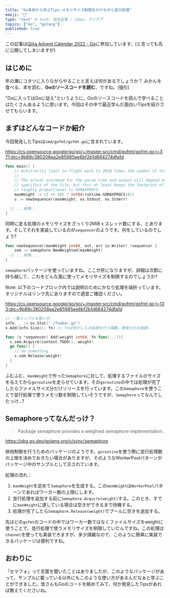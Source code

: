 ```yaml
---
title: "Go本体から学ぶTips:メモリサイズ制限をかけながら並行処理"
emoji: "💾"
type: "tech" # tech: 技術記事 / idea: アイデア
topics: ["Go", "golang"]
published: true
---
```


この記事は[Qiita Advent Calendar 2022 - Go](https://qiita.com/advent-calendar/2022/go)に参加しています。(と言っても先に公開してしまいますが)

## はじめに
年の瀬にコタツに入りながらやることと言えば何があるでしょうか？
みかんを食べる、本を読む、**Goのソースコードを読む**、ですね。(強引)

"Goに入ってはGoに従え"というように、Goのソースコードを読んで学べることはたくさんあるように思います。今回はその中で最近学んだ面白いTipsを紹介させてもらいます。

## まずはどんなコードか紹介
今回発見したTipsは`cmd/gofmt/gofmt.go`に含まれています。

https://cs.opensource.google/go/go/+/master:src/cmd/gofmt/gofmt.go;l=371;drc=9b89c380208ea2e85985ee6bf2b1d684274dfa1d

```go:gofmt.go
func main() {
	// Arbitrarily limit in-flight work to 2MiB times the number of threads.
	//
	// The actual overhead for the parse tree and output will depend on the
	// specifics of the file, but this at least keeps the footprint of the process
	// roughly proportional to GOMAXPROCS.
	maxWeight := (2 << 20) * int64(runtime.GOMAXPROCS(0))
	s := newSequencer(maxWeight, os.Stdout, os.Stderr)

  // ...省略...
}
```

同時に走る処理のメモリサイズをざっくり2MiB x スレッド数にする、とあります。そしてそれを実装しているのが`sequencer`のようです。何をしているのでしょう?

```go:gofmt.go
func newSequencer(maxWeight int64, out, err io.Writer) *sequencer {
	sem := semaphore.NewWeighted(maxWeight)
  // ...省略...
}
```

`semaphore`パッケージを使っていますね。ここが肝になりますが、詳細は次節に持ち越して、これをどんな風に使ってメモリサイズを制限するのでしょうか?

Note: 以下のコードブロック内では説明のためにかなり処理を端折っています。オリジナルはリンク先にありますので適宜ご確認ください。

https://cs.opensource.google/go/go/+/master:src/cmd/gofmt/gofmt.go;l=133;drc=9b89c380208ea2e85985ee6bf2b1d684274dfa1d

```go:gofmt.go
// 一番シンプルな使い方
info, _ := os.Stat("./foobar.go")
s.Add(info.Size(), fn) // fnは何かしらの処理を行う関数。簡単のため割愛。

func (s *sequencer) Add(weight int64, fn func(...)){
  s.sem.Acquire(context.TODO(), weight)
  go func() {
    // do something
    s.sem.Release(weight)
  } 
}
```

ふむふむ、`maxWeight`で作った`Semaphore`に対して、処理するファイルのサイズを与えてから`goroutine`を走らせています。その`goroutine`の中では処理が完了したらファイルサイズ分だけリリースを行っています。この`Semaphore`を使うことで並行処理で使うメモリ数を制限していそうですが、`Semaphore`ってなんでしたっけ…?

## Semaphoreってなんだっけ？
> Package semaphore provides a weighted semaphore implementation.

https://pkg.go.dev/golang.org/x/sync/semaphore

排他制御を行うためのパッケージのようです。`goroutine`を使う際に並行処理数の上限を決めておきたい場合がありますが、そのようなWorkerPoolパターンがパッケージ中のサンプルとして示されています。

処理の流れ：
1. `maxWeight`を定めて`Semaphore`を生成する。この`maxWeight`は`WorkerPool`パターンであればワーカー数の上限にします。
1. 並行処理を追加する前に`Semaphore.Acquire(weight)`する。このとき、すでに`maxWeight`に達している場合は空きができるまで待機する。
1. 処理が完了したら`Semaphore.Release(weight)`でプールに空きを追加する。

先ほどの`gofmt`のコードの中ではワーカー数ではなくファイルサイズをweightに使うことで、並行処理で使うメモリサイズを制限していたんですね。この処理は`channel`を使っても実装できますが、多少煩雑なので、このように簡単に実装できるパッケージは便利ですね。


## おわりに
「セマフォ」って言葉を聞いたことはありましたが、このようなパッケージがあって、サンプルに載っている以外にもこのような使い方があるんだなぁと学ぶことができました。皆さんもGoのコードを眺めてみて、何か発見したTipsがあれば教えてくださいね。
